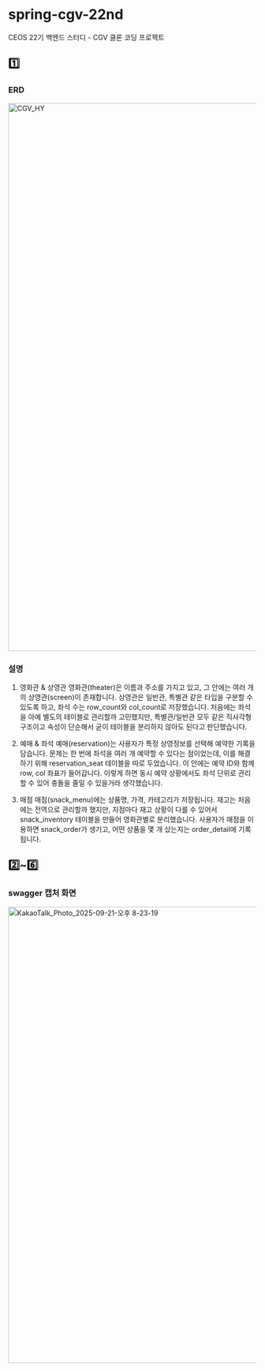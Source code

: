 # spring-cgv-22nd
CEOS 22기 백엔드 스터디 - CGV 클론 코딩 프로젝트

## 1️⃣ 

### ERD
<img width="1830" height="1112" alt="CGV_HY" src="https://github.com/user-attachments/assets/32dd7a3b-e0aa-42bc-bfed-e4b7761a9fa8" />


### 설명
1. 영화관 & 상영관
   영화관(theater)은 이름과 주소를 가지고 있고, 그 안에는 여러 개의 상영관(screen)이 존재합니다.
   상영관은 일반관, 특별관 같은 타입을 구분할 수 있도록 하고, 좌석 수는 row_count와 col_count로 저장했습니다.
   처음에는 좌석을 아예 별도의 테이블로 관리할까 고민했지만, 특별관/일반관 모두 같은 직사각형 구조이고 속성이 단순해서 굳이 테이블을 분리하지 않아도 된다고 판단했습니다.

2. 예매 & 좌석
   예매(reservation)는 사용자가 특정 상영정보를 선택해 예약한 기록을 담습니다.
   문제는 한 번에 좌석을 여러 개 예약할 수 있다는 점이었는데, 이를 해결하기 위해 reservation_seat 테이블을 따로 두었습니다.
   이 안에는 예약 ID와 함께 row, col 좌표가 들어갑니다.
   이렇게 하면 동시 예약 상황에서도 좌석 단위로 관리할 수 있어 충돌을 줄일 수 있을거라 생각했습니다.

3. 매점
   매점(snack_menu)에는 상품명, 가격, 카테고리가 저장됩니다.
   재고는 처음에는 전역으로 관리할까 했지만, 지점마다 재고 상황이 다를 수 있어서 snack_inventory 테이블을 만들어 영화관별로 분리했습니다.
   사용자가 매점을 이용하면 snack_order가 생기고, 어떤 상품을 몇 개 샀는지는 order_detail에 기록됩니다.

## 2️⃣~6️⃣ 

### swagger 캡처 화면
<img width="1312" height="926" alt="KakaoTalk_Photo_2025-09-21-오후 8-23-19" src="https://github.com/user-attachments/assets/f14a8d8d-2dd9-40dd-888f-a8e305dc8f1f" />
